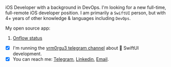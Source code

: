 iOS Developer with a background in DevOps.
I'm looking for a new full-time, full-remote iOS developer position.
I am primarily a `SwiftUI` person, but with 4+ years of other knowledge & languages including `DevOps`.

My open source app:

1. [Onflow status](https://github.com/wmorgue/AppleSystemStatus)


- [x] I'm running the [vrm0rgu3 telegram channel](https://t.me/vrm0rgu3) about  SwiftUI development.
- [x] You can reach me: [Telegram](https://t.me/maybequantum), [Linkedin](https://www.linkedin.com/in/nikita-rossik-479120238/), [Email](maybequantumbit@icloud.com).

<!--
**wmorgue/wmorgue** is a ✨ _special_ ✨ repository because its `README.md` (this file) appears on your GitHub profile.
-->
